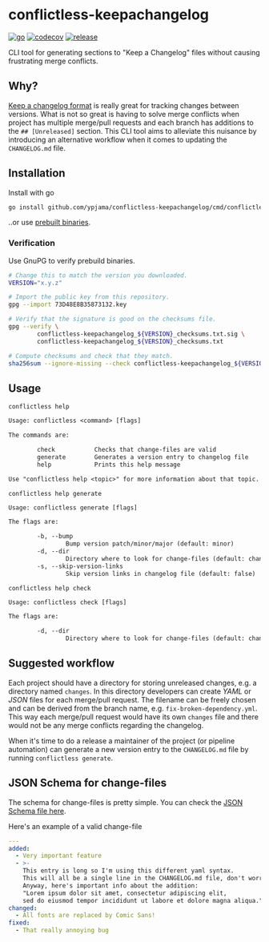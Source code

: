 # conflictless-keepachangelog

[![go](https://github.com/ypjama/conflictless-keepachangelog/actions/workflows/go.yml/badge.svg?branch=main)](https://github.com/ypjama/conflictless-keepachangelog/actions/workflows/go.yml)
[![codecov](https://codecov.io/gh/ypjama/conflictless-keepachangelog/graph/badge.svg?token=9Q4JK8VNPO)](https://codecov.io/gh/ypjama/conflictless-keepachangelog)
[![release](https://img.shields.io/github/v/release/ypjama/conflictless-keepachangelog.svg)](https://github.com/ypjama/conflictless-keepachangelog/releases/latest)

CLI tool for generating sections to "Keep a Changelog" files without causing frustrating merge conflicts.

## Why?

[Keep a changelog format](https://keepachangelog.com/en/1.1.0/) is really great for tracking changes between versions. What is not so great is having to solve merge conflicts when project has multiple merge/pull requests and each branch has additions to the `## [Unreleased]` section. This CLI tool aims to alleviate this nuisance by introducing an alternative workflow when it comes to updating the `CHANGELOG.md` file.

## Installation

Install with go

```sh
go install github.com/ypjama/conflictless-keepachangelog/cmd/conflictless@latest
```

..or use [prebuilt binaries](https://github.com/ypjama/conflictless-keepachangelog/releases/latest).

### Verification

Use GnuPG to verify prebuild binaries.

```sh
# Change this to match the version you downloaded.
VERSION="x.y.z"

# Import the public key from this repository.
gpg --import 73D48E8B35873132.key

# Verify that the signature is good on the checksums file.
gpg --verify \
        conflictless-keepachangelog_${VERSION}_checksums.txt.sig \
        conflictless-keepachangelog_${VERSION}_checksums.txt

# Compute checksums and check that they match.
sha256sum --ignore-missing --check conflictless-keepachangelog_${VERSION}_checksums.txt
```

## Usage

`conflictless help`

``` txt
Usage: conflictless <command> [flags]

The commands are:

        check           Checks that change-files are valid
        generate        Generates a version entry to changelog file
        help            Prints this help message

Use "conflictless help <topic>" for more information about that topic.
```

`conflictless help generate`

``` txt
Usage: conflictless generate [flags]

The flags are:

        -b, --bump
                Bump version patch/minor/major (default: minor)
        -d, --dir
                Directory where to look for change-files (default: changes)
        -s, --skip-version-links
                Skip version links in changelog file (default: false)
```

`conflictless help check`

```txt
Usage: conflictless check [flags]

The flags are:

        -d, --dir
                Directory where to look for change-files (default: changes)
```

## Suggested workflow

Each project should have a directory for storing unreleased changes, e.g. a directory named `changes`. In this directory developers can create _YAML_ or _JSON_ files for each merge/pull request. The filename can be freely chosen and can be derived from the branch name, e.g. `fix-broken-dependency.yml`. This way each merge/pull request would have its own `changes` file and there would not be any merge conflicts regarding the changelog.

When it's time to do a release a maintainer of the project (or pipeline automation) can generate a new version entry to the `CHANGELOG.md` file by running `conflictless generate`.

## JSON Schema for change-files

The schema for change-files is pretty simple. You can check the [JSON Schema file here](pkg/schema/jsonschema.json).

Here's an example of a valid change-file

```yml
---
added:
  - Very important feature
  - >-
    This entry is long so I'm using this different yaml syntax.
    This will all be a single line in the CHANGELOG.md file, don't worry.
    Anyway, here's important info about the addition:
    "Lorem ipsum dolor sit amet, consectetur adipiscing elit,
    sed do eiusmod tempor incididunt ut labore et dolore magna aliqua."
changed:
  - All fonts are replaced by Comic Sans!
fixed:
  - That really annoying bug
```
